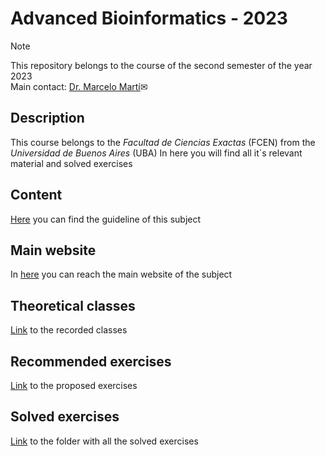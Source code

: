 # Advanced Bioinformatics - 2023
> [!NOTE]
> This repository belongs to the course of the second semester of the year 2023<br/>
> Main contact: [Dr. Marcelo Martí](mailto:marti.marcelo@gmail.com)✉

## Description

This course belongs to the _Facultad de Ciencias Exactas_ (FCEN) from the _Universidad de Buenos Aires_ (UBA)
In here you will find all it´s relevant material and solved exercises 


## Content

[Here](docs/Curricular_program.pdf) you can find the guideline of this subject

## Main website

In [here](https://www.dropbox.com/sh/5t555r1h9jn2bs1/AADQdZqYv3G-pjZuzbxuLTmua?dl=0) you can reach the main website of the subject 

## Theoretical classes

[Link](https://www.dropbox.com/sh/5t555r1h9jn2bs1/AADKCfBLJMK5QdkerJ11hR0_a/Teoricas?dl=0&subfolder_nav_tracking=1) to the recorded classes 

## Recommended exercises

[Link](https://www.dropbox.com/sh/5t555r1h9jn2bs1/AAA063YB5zEeuEBZa0bJrj1Ha/TPs?dl=0&subfolder_nav_tracking=1=) to the proposed exercises 

## Solved exercises

[Link](solved_exercises/) to the folder with all the solved exercises 


